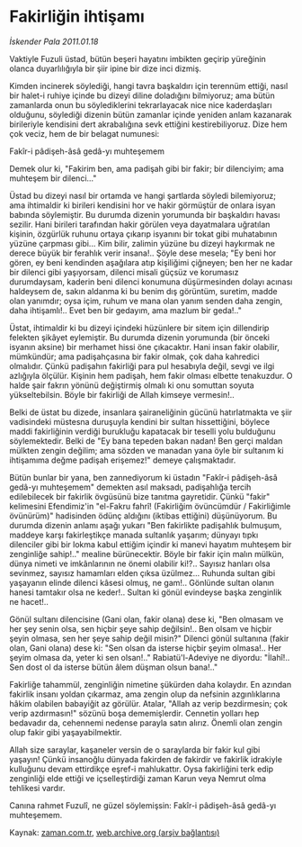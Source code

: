 # Fakirliğin ihtişamı

*İskender Pala 2011.01.18*

<td class="columnist-detail">
<p>Vaktiyle Fuzuli üstad, bütün beşeri hayatını imbikten geçirip yüreğinin olanca duyarlılığıyla bir şiir ipine bir dize inci dizmiş.</p>
<p>
<div id="haberMetinDiv">
<p>Kimden incinerek söylediği, hangi tavra başkaldırı için terennüm ettiği, nasıl bir halet-i ruhiye içinde bu dizeyi diline doladığını bilmiyoruz; ama bütün zamanlarda onun bu söylediklerini tekrarlayacak nice nice kaderdaşları olduğunu, söylediği dizenin bütün zamanlar içinde yeniden anlam kazanarak birileriyle kendisini dert akrabalığına sevk ettiğini kestirebiliyoruz. Dize hem çok veciz, hem de bir belagat numunesi:
<p>Fakîr-i pâdişeh-âsâ gedâ-yı muhteşemem
<p>Demek olur ki, "Fakirim ben, ama padişah gibi bir fakir; bir dilenciyim; ama muhteşem bir dilenci..."
<p>Üstad bu dizeyi nasıl bir ortamda ve hangi şartlarda söyledi bilemiyoruz; ama ihtimaldir ki birileri kendisini hor ve hakir görmüştür de onlara isyan babında söylemiştir. Bu durumda dizenin yorumunda bir başkaldırı havası sezilir. Hani birileri tarafından hakir görülen veya dayatmalara uğratılan kişinin, özgürlük ruhunu ortaya çıkarıp isyanını bir tokat gibi muhatabının yüzüne çarpması gibi... Kim bilir, zalimin yüzüne bu dizeyi haykırmak ne derece büyük bir ferahlık verir insana!.. Şöyle dese mesela; "Ey beni hor gören, ey beni kendinden aşağılara atıp kişiliğimi çiğneyen; ben her ne kadar bir dilenci gibi yaşıyorsam, dilenci misali güçsüz ve korumasız durumdaysam, kaderin beni dilenci konumuna düşürmesinden dolayı acınası haldeysem de, sakın aldanma ki bu benim dış görüntüm, suretim, madde olan yanımdır; oysa içim, ruhum ve mana olan yanım senden daha zengin, daha ihtişamlı!.. Evet ben bir gedayım, ama mazlum bir geda!.."
<p>Üstat, ihtimaldir ki bu dizeyi içindeki hüzünlere bir sitem için dillendirip felekten şikâyet eylemiştir. Bu durumda dizenin yorumunda (bir önceki isyanın aksine) bir merhamet hissi öne çıkacaktır. Hani insan fakir olabilir, mümkündür; ama padişahçasına bir fakir olmak, çok daha kahredici olmalıdır. Çünkü padişahın fakirliği para pul hesabıyla değil, sevgi ve ilgi azlığıyla ölçülür. Kişinin hem padişah, hem fakir olması elbette tenakuzdur. O halde şair fakrın yönünü değiştirmiş olmalı ki onu somuttan soyuta yükseltebilsin. Böyle bir fakirliği de Allah kimseye vermesin!..
<p>Belki de üstat bu dizede, insanlara şairaneliğinin gücünü hatırlatmakta ve şiir vadisindeki müstesna duruşuyla kendini bir sultan hissettiğini, böylece maddi fakirliğinin verdiği burukluğu kapatacak bir teselli yolu bulduğunu söylemektedir. Belki de "Ey bana tepeden bakan nadan! Ben gerçi maldan mülkten zengin değilim; ama sözden ve manadan yana öyle bir sultanım ki ihtişamıma değme padişah erişemez!" demeye çalışmaktadır.
<p>Bütün bunlar bir yana, ben zannediyorum ki üstadın "Fakîr-i pâdişeh-âsâ gedâ-yı muhteşemem" demekten asıl maksadı, padişahlığa tercih edilebilecek bir fakirlik övgüsünü bize tanıtma gayretidir. Çünkü "fakir" kelimesini Efendimiz'in "el-Fakru fahrî! (Fakirliğim övüncümdür / Fakirliğimle övünürüm)" hadisinden ödünç aldığını (iktibas ettiğini) düşünüyorum. Bu durumda dizenin anlamı aşağı yukarı "Ben fakirlikte padişahlık bulmuşum, maddeye karşı fakirleştikçe manada sultanlık yaşarım; dünyayı tıpkı dilenciler gibi bir lokma kabul ettiğim içindir ki manevi hayatım muhteşem bir zenginliğe sahip!.." mealine bürünecektir. Böyle bir fakir için malın mülkün, dünya nimeti ve imkânlarının ne önemi olabilir ki!?.. Sayısız hanları olsa sevinmez, sayısız hamamları elden çıksa üzülmez... Ruhunda sultan gibi yaşayanın elinde dilenci kâsesi olmuş, ne gam!.. Gönlünde sultan olanın hanesi tamtakır olsa ne keder!.. Sultan ki gönül evindeyse başka zenginlik ne hacet!..
<p>Gönül sultanı dilencisine (Gani olan, fakir olana) dese ki, "Ben olmasam ve her şey senin olsa, sen hiçbir şeye sahip değilsin!.. Ben olsam ve hiçbir şeyin olmasa, sen her şeye sahip değil misin?" Dilenci gönül sultanına (fakir olan, Gani olana) dese ki: "Sen olsan da isterse hiçbir şeyim olmasa!.. Her şeyim olmasa da, yeter ki sen olsan!.." Rabiatü'l-Adeviye ne diyordu: "İlahî!.. Sen dost ol da isterse bütün âlem düşman olsun bana!.."
<p>Fakirliğe tahammül, zenginliğin nimetine şükürden daha kolaydır. En azından fakirlik insanı yoldan çıkarmaz, ama zengin olup da nefsinin azgınlıklarına hâkim olabilen babayiğit az görülür. Atalar, "Allah az verip bezdirmesin; çok verip azdırmasın!" sözünü boşa dememişlerdir. Cennetin yolları hep bedavadır da, cehennemi nedense parayla satın alırız. Önemli olan zengin olup fakir gibi yaşayabilmektir.
<p>Allah size saraylar, kaşaneler versin de o saraylarda bir fakir kul gibi yaşayın! Çünkü insanoğlu dünyada fakirden de fakirdir ve fakirlik idrakiyle kulluğunu devam ettirdikçe eşref-i mahlukattır. Oysa fakirliğini terk edip zenginliği elde ettiği ve içselleştirdiği zaman Karun veya Nemrut olma tehlikesi vardır.
<p>Canına rahmet Fuzulî, ne güzel söylemişsin: Fakîr-i pâdişeh-âsâ gedâ-yı muhteşemem. </p></p></p></p></p></p></p></p></p></p></p></div>
</p>
<a href="http://web.archive.org/web/20110121005200/mailto:i.pala@zaman.com.tr">
</a></td>

Kaynak: [zaman.com.tr](http://zaman.com.tr/yazar.do?yazino=1080442), [web.archive.org (arşiv bağlantısı)](http://web.archive.org/web/20110121005200/http://zaman.com.tr:80/yazar.do?yazino=1080442)
